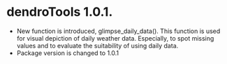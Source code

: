 # dendroTools 1.0.1.

* New function is introduced, glimpse_daily_data(). This function is used for visual depiction of daily weather data. Especially, to spot missing values and to evaluate the suitability of using daily data. 
* Package version is changed to 1.0.1
